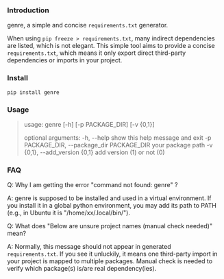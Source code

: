 ### Introduction

genre, a simple and concise `requirements.txt` generator.

When using `pip freeze > requirements.txt`, many indirect dependencies are listed, which is not elegant. This simple tool aims to provide a concise `requirements.txt`, which means it only export direct third-party dependencies or imports in your project.

### Install

`pip install genre`

### Usage

> usage: genre [-h] [-p PACKAGE_DIR] [-v {0,1}]
>
> optional arguments:
>   -h, --help            show this help message and exit
>   -p PACKAGE_DIR, --package_dir PACKAGE_DIR
>                         your package path
>   -v {0,1}, --add_version {0,1}
>                         add version (1) or not (0)

### FAQ

Q: Why I am getting the error "command not found: genre" ?

A: genre is supposed to be installed and used in a virtual environment. If you install it in a global python environment, you may add its path to PATH (e.g., in Ubuntu it is "/home/xx/.local/bin/").



Q: What does "Below are unsure project names (manual check needed)" mean?

A: Normally, this message should not appear in generated `requirements.txt`. If you see it unluckily, it means one third-party import in your project is mapped to multiple packages. Manual check is needed to verify which package(s) is/are real dependency(ies).